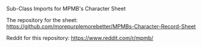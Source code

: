 Sub-Class Imports for MPMB's Character Sheet

The repository for the sheet: https://github.com/morepurplemorebetter/MPMBs-Character-Record-Sheet

Reddit for this repository: https://www.reddit.com/r/mpmb/
